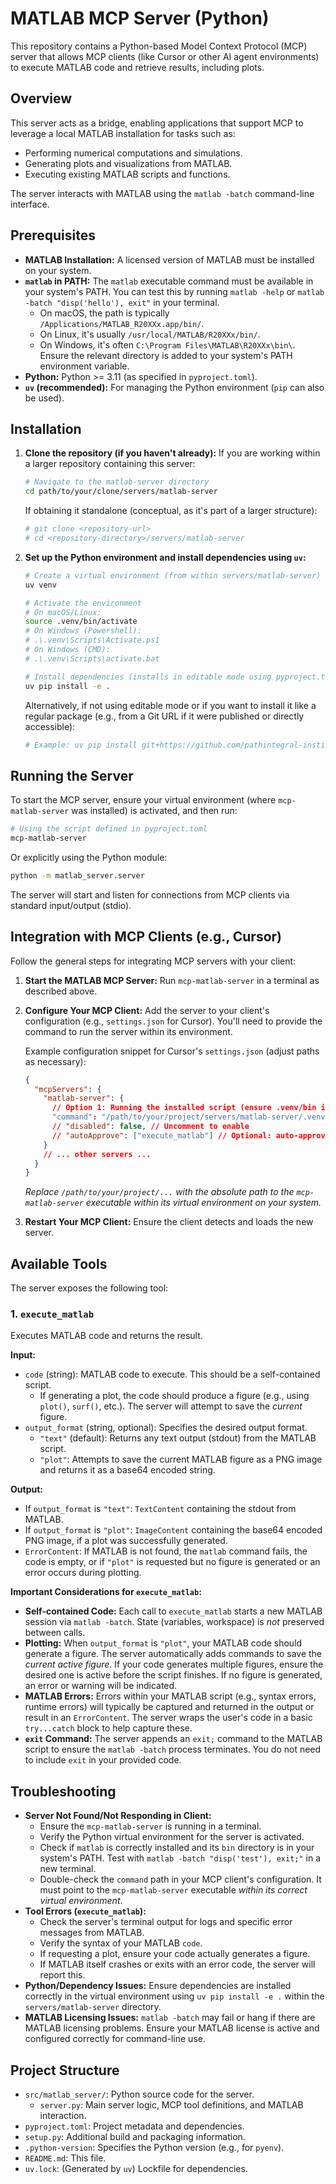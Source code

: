 # MATLAB MCP Server (Python)

This repository contains a Python-based Model Context Protocol (MCP) server that allows MCP clients (like Cursor or other AI agent environments) to execute MATLAB code and retrieve results, including plots.

## Overview

This server acts as a bridge, enabling applications that support MCP to leverage a local MATLAB installation for tasks such as:

*   Performing numerical computations and simulations.
*   Generating plots and visualizations from MATLAB.
*   Executing existing MATLAB scripts and functions.

The server interacts with MATLAB using the `matlab -batch` command-line interface.

## Prerequisites

*   **MATLAB Installation:** A licensed version of MATLAB must be installed on your system.
*   **`matlab` in PATH:** The `matlab` executable command must be available in your system's PATH. You can test this by running `matlab -help` or `matlab -batch "disp('hello'), exit"` in your terminal.
    *   On macOS, the path is typically `/Applications/MATLAB_R20XXx.app/bin/`.
    *   On Linux, it's usually `/usr/local/MATLAB/R20XXx/bin/`.
    *   On Windows, it's often `C:\Program Files\MATLAB\R20XXx\bin\`.
    Ensure the relevant directory is added to your system's PATH environment variable.
*   **Python:** Python >= 3.11 (as specified in `pyproject.toml`).
*   **`uv` (recommended):** For managing the Python environment (`pip` can also be used).

## Installation

1.  **Clone the repository (if you haven't already):**
    If you are working within a larger repository containing this server:
    ```bash
    # Navigate to the matlab-server directory
    cd path/to/your/clone/servers/matlab-server
    ```
    If obtaining it standalone (conceptual, as it's part of a larger structure):
    ```bash
    # git clone <repository-url>
    # cd <repository-directory>/servers/matlab-server
    ```

2.  **Set up the Python environment and install dependencies using `uv`:**
    ```bash
    # Create a virtual environment (from within servers/matlab-server)
    uv venv

    # Activate the environment
    # On macOS/Linux:
    source .venv/bin/activate
    # On Windows (Powershell):
    # .\.venv\Scripts\Activate.ps1
    # On Windows (CMD):
    # .\.venv\Scripts\activate.bat

    # Install dependencies (installs in editable mode using pyproject.toml)
    uv pip install -e .
    ```
    Alternatively, if not using editable mode or if you want to install it like a regular package (e.g., from a Git URL if it were published or directly accessible):
    ```bash
    # Example: uv pip install git+https://github.com/pathintegral-institute/mcp.science.git#subdirectory=servers/matlab-server
    ```


## Running the Server

To start the MCP server, ensure your virtual environment (where `mcp-matlab-server` was installed) is activated, and then run:

```bash
# Using the script defined in pyproject.toml
mcp-matlab-server
```

Or explicitly using the Python module:
```bash
python -m matlab_server.server
```

The server will start and listen for connections from MCP clients via standard input/output (stdio).

## Integration with MCP Clients (e.g., Cursor)

Follow the general steps for integrating MCP servers with your client:

1.  **Start the MATLAB MCP Server:** Run `mcp-matlab-server` in a terminal as described above.
2.  **Configure Your MCP Client:** Add the server to your client's configuration (e.g., `settings.json` for Cursor). You'll need to provide the command to run the server within its environment.

    Example configuration snippet for Cursor's `settings.json` (adjust paths as necessary):

    ```json
    {
      "mcpServers": {
        "matlab-server": {
          // Option 1: Running the installed script (ensure .venv/bin is in PATH or use absolute path)
          "command": "/path/to/your/project/servers/matlab-server/.venv/bin/mcp-matlab-server",
          // "disabled": false, // Uncomment to enable
          // "autoApprove": ["execute_matlab"] // Optional: auto-approve the tool
        }
        // ... other servers ...
      }
    }
    ```
    *Replace `/path/to/your/project/...` with the absolute path to the `mcp-matlab-server` executable within its virtual environment on your system.*

3.  **Restart Your MCP Client:** Ensure the client detects and loads the new server.

## Available Tools

The server exposes the following tool:

### 1. `execute_matlab`

Executes MATLAB code and returns the result.

**Input:**
*   `code` (string): MATLAB code to execute. This should be a self-contained script.
    *   If generating a plot, the code should produce a figure (e.g., using `plot()`, `surf()`, etc.). The server will attempt to save the *current* figure.
*   `output_format` (string, optional): Specifies the desired output format.
    *   `"text"` (default): Returns any text output (stdout) from the MATLAB script.
    *   `"plot"`: Attempts to save the current MATLAB figure as a PNG image and returns it as a base64 encoded string.

**Output:**
*   If `output_format` is `"text"`: `TextContent` containing the stdout from MATLAB.
*   If `output_format` is `"plot"`: `ImageContent` containing the base64 encoded PNG image, if a plot was successfully generated.
*   `ErrorContent`: If MATLAB is not found, the `matlab` command fails, the code is empty, or if `"plot"` is requested but no figure is generated or an error occurs during plotting.

**Important Considerations for `execute_matlab`:**
*   **Self-contained Code:** Each call to `execute_matlab` starts a new MATLAB session via `matlab -batch`. State (variables, workspace) is *not* preserved between calls.
*   **Plotting:** When `output_format` is `"plot"`, your MATLAB code should generate a figure. The server automatically adds commands to save the *current active figure*. If your code generates multiple figures, ensure the desired one is active before the script finishes. If no figure is generated, an error or warning will be indicated.
*   **MATLAB Errors:** Errors within your MATLAB script (e.g., syntax errors, runtime errors) will typically be captured and returned in the output or result in an `ErrorContent`. The server wraps the user's code in a basic `try...catch` block to help capture these.
*   **`exit` Command:** The server appends an `exit;` command to the MATLAB script to ensure the `matlab -batch` process terminates. You do not need to include `exit` in your provided code.

## Troubleshooting

*   **Server Not Found/Not Responding in Client:**
    *   Ensure the `mcp-matlab-server` is running in a terminal.
    *   Verify the Python virtual environment for the server is activated.
    *   Check if `matlab` is correctly installed and its `bin` directory is in your system's PATH. Test with `matlab -batch "disp('test'), exit;"` in a new terminal.
    *   Double-check the `command` path in your MCP client's configuration. It must point to the `mcp-matlab-server` executable *within its correct virtual environment*.
*   **Tool Errors (`execute_matlab`):**
    *   Check the server's terminal output for logs and specific error messages from MATLAB.
    *   Verify the syntax of your MATLAB `code`.
    *   If requesting a plot, ensure your code actually generates a figure.
    *   If MATLAB itself crashes or exits with an error code, the server will report this.
*   **Python/Dependency Issues:** Ensure dependencies are installed correctly in the virtual environment using `uv pip install -e .` within the `servers/matlab-server` directory.
*   **MATLAB Licensing Issues:** `matlab -batch` may fail or hang if there are MATLAB licensing problems. Ensure your MATLAB license is active and configured correctly for command-line use.

## Project Structure

*   `src/matlab_server/`: Python source code for the server.
    *   `server.py`: Main server logic, MCP tool definitions, and MATLAB interaction.
*   `pyproject.toml`: Project metadata and dependencies.
*   `setup.py`: Additional build and packaging information.
*   `.python-version`: Specifies the Python version (e.g., for `pyenv`).
*   `README.md`: This file.
*   `uv.lock`: (Generated by `uv`) Lockfile for dependencies.
```
